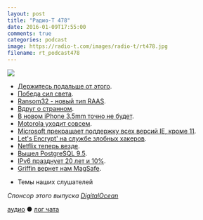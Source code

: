 ```yaml
---
layout: post
title: "Радио-Т 478"
date: 2016-01-09T17:55:00
comments: true
categories: podcast
image: https://radio-t.com/images/radio-t/rt478.jpg
filename: rt_podcast478
---
```

![](https://radio-t.com/images/radio-t/rt478.jpg)

- [Держитесь подальше от этого](https://news.radio-t.com/post/external-storage).
- [Победа сил света](https://news.radio-t.com/post/linux-and-open-source-have-won-get-over-it-zdnet).
- [Ransom32 - новый тип RAAS](https://news.radio-t.com/post/meet-ransom32-the-first-javascript-ransomware-for-windows-mac-and-linux).
- [Вдруг о странном](https://news.radio-t.com/post/second-amendment-to-the-united-states-constitution).
- [В новом iPhone 3.5mm точно не будет](https://news.radio-t.com/post/report-next-generation-iphone-design-will-ditch-the-3-5mm-headphone-jack).
- [Motorola уходит совсем](https://news.radio-t.com/post/motorola-will-be-no-more-lenovo-to-remove-brand-name-from-its-phones).
- [Microsoft прекращает поддержку всех версий IE, кроме 11](https://news.radio-t.com/post/na-sleduiushchei-nedele-microsoft-prekrashchaet-podderzhku-vsekh-versii-ie-krome-11).
- [Let's Encrypt' на службе злобных хакеров](https://news.radio-t.com/post/hackers-are-abusing-let-s-encrypt-s-free-https-certificates).
- [Netflix теперь везде](https://news.radio-t.com/post/netflix-officially-arrives-in-india-russia-vietnam-and-more-totaling-130-new-countries).
- [Вышел PostgreSQL 9.5](https://news.radio-t.com/post/vyshel-postgresql-9-5-upsert-rls-i-big-data).
- [IPv6 празднует 20 лет и 10%](https://news.radio-t.com/post/ipv6-celebrates-its-20th-birthday-by-reaching-10-percent-deployment).
- [Griffin вернет нам MagSafe](https://news.radio-t.com/post/the-griffin-breaksafe-brings-magsafe-back-to-the-macbook).
* Темы наших слушателей

_Спонсор этого выпуска [DigitalOcean](https://www.digitalocean.com)_

[аудио](http://cdn.radio-t.com/rt_podcast478.mp3) ● [лог чата](http://chat.radio-t.com/logs/radio-t-478.html)
<audio src="http://cdn.radio-t.com/rt_podcast478.mp3" preload="none"></audio>
